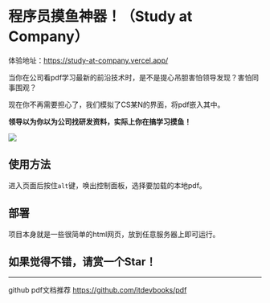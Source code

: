# 程序员摸鱼神器！（Study at Company）

体验地址：https://study-at-company.vercel.app/

当你在公司看pdf学习最新的前沿技术时，是不是提心吊胆害怕领导发现？害怕同事围观？

现在你不再需要担心了，我们模拟了CS某N的界面，将pdf嵌入其中。

**领导以为你以为公司找研发资料，实际上你在搞学习摸鱼！**

<img src="https://raw.githubusercontent.com/81519434/StudyAtCompany/master/images/snapshot.png">

## 使用方法
进入页面后按住`alt`键，唤出控制面板，选择要加载的本地pdf。

## 部署
项目本身就是一些很简单的html网页，放到任意服务器上即可运行。


## 如果觉得不错，请赏一个Star！
-----
github pdf文档推荐
https://github.com/itdevbooks/pdf